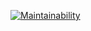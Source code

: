 [![Maintainability](https://api.codeclimate.com/v1/badges/63ebc9841a20f2b4678d/maintainability)](https://codeclimate.com/github/ringabi/frontend-project-lvl1/maintainability)
